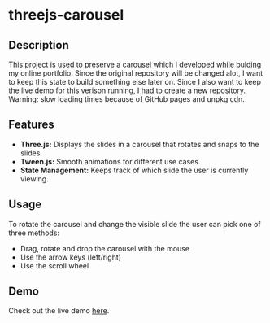 # threejs-carousel

## Description

This project is used to preserve a carousel which I developed while bulding my online portfolio. Since the original repository will be changed alot, I want to keep this state to build something else later on.
Since I also want to keep the live demo for this verison running, I had to create a new repository.
Warning: slow loading times because of GitHub pages and unpkg cdn.

## Features

- **Three.js:** Displays the slides in a carousel that rotates and snaps to the slides.
- **Tween.js:** Smooth animations for different use cases.
- **State Management:** Keeps track of which slide the user is currently viewing.

## Usage

To rotate the carousel and change the visible slide the user can pick one of three methods:

- Drag, rotate and drop the carousel with the mouse
- Use the arrow keys (left/right)
- Use the scroll wheel

## Demo

Check out the live demo [here](https://tobiasweinert.github.io/threejs-carousel/).
